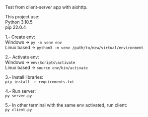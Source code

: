 Test from client-server app with aiohttp.

This project use:  
    Python 3.10.5  
    pip 22.0.4

1.- Create env:  
    Windows -> ```py -m venv env```  
    Linux based -> ```python3 -m venv /path/to/new/virtual/environment```  

2.- Activate env:  
    Windows -> ```env\Scripts\activate```  
    Linux based -> ```source env/bin/activate```

3.- Install libraries:  
    ```pip install -r requirements.txt```
    
4.- Run server:  
    ```py server.py```

5.- In other terminal with the same env activated, run client:  
    ```py client.py```
